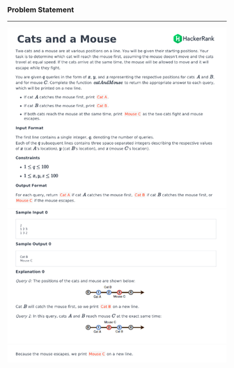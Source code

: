 ### Problem Statement

------------

![](../../.github/images/24_1.png)
![](../../.github/images/24_2.png)
![](../../.github/images/24_3.png)
